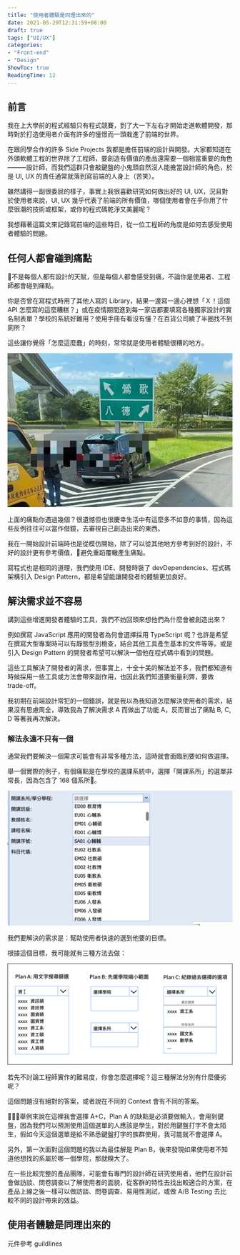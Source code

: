 ```yaml
---
title: "使用者體驗是同理出來的"
date: 2021-05-29T12:31:59+08:00
draft: true
tags: ["UI/UX"]
categories:
- "Front-end"
- "Design"
ShowToc: true
ReadingTime: 12
---
```


## 前言
我在上大學前的程式經驗只有程式競賽，到了大一下左右才開始走進軟體開發，那時對於打造使用者介面有許多的憧憬而一頭栽進了前端的世界。

在跟同學合作的許多 Side Projects 我都是擔任前端的設計與開發。大家都知道在外頭軟體工程的世界除了工程師，要創造有價值的產品還需要一個相當重要的角色———設計師，而我們這群只會敲鍵盤的小鬼頭自然沒人能擔當設計師的角色，於是 UI, UX 的責任通常就落到寫前端的人身上（苦笑）。

雖然講得一副很委屈的樣子，事實上我很喜歡研究如何做出好的 UI, UX，況且對於使用者來說，UI, UX 幾乎代表了前端的所有價值，哪個使用者會在乎你用了什麼很潮的技術或框架，或你的程式碼乾淨又美麗呢？

我想藉著這篇文來記錄寫前端的這些時日，從一位工程師的角度是如何去感受使用者體驗的問題。


## 任何人都會碰到痛點
不是每個人都有設計的天賦，但是每個人都會感受到痛，不論你是使用者、工程師都會碰到痛點。

你是否曾在寫程式時用了其他人寫的 Library，結果一邊寫一邊心裡想「Ｘ！這個 API 怎麼寫的這麼糟糕？」或在疫情期間進到每一家店都要填寫各種獨家設計的實名制表單？學校的系統好難用？使用手冊有看沒有懂？在百貨公司繞了半圈找不到廁所？

這些讓你覺得「怎麼這麼蠢」的時刻，常常就是使用者體驗很糟的地方。

![八德鶯歌路標設計](/20210529/Bade_Yingge_original.jpeg)

上面的痛點你遇過幾個？很遺憾但也很慶幸生活中有這麼多不如意的事情，因為這些反例往往可以當作借鏡，去審視自己創造出來的東西。

我在一開始設計前端時也是從模仿開始，除了可以從其他地方參考到好的設計，不好的設計更有參考價值，避免重蹈覆轍產生痛點。

寫程式也是相同的道理，我們使用 IDE、開發時裝了 devDependencies、程式碼架構引入 Design Pattern，都是希望能讓開發者的體驗更加良好。


## 解決需求並不容易
講到這些增進開發者體驗的工具，我們不妨回頭來想他們為什麼會被創造出來？

例如撰寫 JavaScript 應用的開發者為何會選擇採用 TypeScript 呢？也許是希望在撰寫大型專案時可以有靜態型別檢查，結合其他工具產生基本的文件等等。或是引入 Design Pattern 的開發者希望可以解決一個他在程式碼中看到的問題。

這些工具解決了開發者的需求，但事實上，十全十美的解法並不多，我們都知道有時候採用一些工具或方法會帶來副作用，也因此我們知道要衡量利弊，要做 trade-off。

我初期在前端設計常犯的一個錯誤，就是我以為我知道怎麼解決使用者的需求，結果沒有思慮周全，導致我為了解決需求 A 而做出了功能 A，反而冒出了痛點 B, C, D 等著我再次解決。

### 解法永遠不只有一個

通常我們要解決一個需求可能會有非常多種方法，這時就會面臨到要如何做選擇。

舉一個實際的例子，有個痛點是在學校的選課系統中，選擇「開課系所」的選單非常長，因為包含了 168 個系所。

![選項非常多的選單](/20210529/bad-select.png)

我們要解決的需求是：幫助使用者快速的選到他要的目標。

根據這個目標，我可能就有三種方法去做：

![三種可能的解決方法](/20210529/select-plans.png)

若先不討論工程師實作的難易度，你會怎麼選擇呢？這三種解法分別有什麼優劣呢？

這個問題沒有絕對的答案，或者說在不同的 Context 會有不同的答案。

舉例來說在這裡我會選擇 A+C，Plan A 的缺點是必須要做輸入，會用到鍵盤，因為我們可以預測使用這個選單的人應該是學生，對於用鍵盤打字不會太陌生，假如今天這個選單是給不熟悉鍵盤打字的族群使用，我可能就不會選擇 A。

另外，第一次面對這個問題的我以為最佳解是 Plan B，後來發現如果使用者不知道他想找的系屬於哪一個學院，那就糗大了。

在一些比較完整的產品團隊，可能會有專門的設計師在研究使用者，他們在設計前會做訪談、問卷調查以了解使用者的面貌，從客群的特性去找出較適合的方案，在產品上線之後一樣可以做訪談、問卷調查、易用性測試，或做 A/B Testing 去比較不同的設計帶來的效益。


## 使用者體驗是同理出來的

元件參考 guildlines
